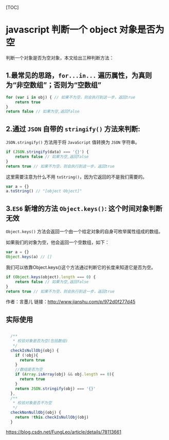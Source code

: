  

[TOC]



# javascript 判断一个 object 对象是否为空

判断一个对象是否为空对象，本文给出三种判断方法：

## 1.最常见的思路，`for...in...` 遍历属性，为真则为“非空数组”；否则为“空数组”

```js
for (var i in obj) { // 如果不为空，则会执行到这一步，返回true
    return true
}
return false // 如果为空,返回false 
```

## 2.通过 `JSON` 自带的 `stringify()` 方法来判断:

`JSON.stringify()` 方法用于将 `JavaScript` 值转换为 `JSON` 字符串。

```js
if (JSON.stringify(data) === '{}') {
    return false // 如果为空,返回false
}
return true // 如果不为空，则会执行到这一步，返回true 
```

这里需要注意为什么不用 `toString()`，因为它返回的不是我们需要的。

```js
var a = {}
a.toString() // "[object Object]" 
```

## 3.`ES6` 新增的方法 `Object.keys()`:  这个时间对象判断无效

`Object.keys()` 方法会返回一个由一个给定对象的自身可枚举属性组成的数组。

如果我们的对象为空，他会返回一个空数组，如下：

```js
var a = {}
Object.keys(a) // [] 
```

我们可以依靠Object.keys()这个方法通过判断它的长度来知道它是否为空。

```js
if (Object.keys(object).length === 0) {
    return false // 如果为空,返回false
}
return true // 如果不为空，则会执行到这一步，返回true 
```

作者：言墨儿 
链接：<http://www.jianshu.com/p/972d0f277d45>

## 实际使用

```js

  /**
   * 校验对象是否为空(包括数组)
   */
  checkIsNullObj(obj) {
    if (!obj){
      return true
    }
    //数组是否为空
    if (Array.isArray(obj) && obj.length == 0){
      return true
    }
    return JSON.stringify(obj) === '{}'
  },
  /**
   * 校验对象是否不为空
   */
  checkNonNullObj(obj) {
    return !this.checkIsNullObj(obj)
  }
```

 



https://blog.csdn.net/FungLeo/article/details/78113661
